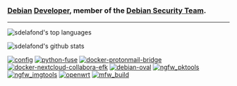 ### [Debian](https://www.debian.org) [Developer](https://salsa.debian.org/seb), member of the [Debian Security Team](https://www.debian.org/security/).

---

![sdelafond's top languages](https://github-readme-stats.vercel.app/api/top-langs/?username=sdelafond&hide=C,javascript,c%2B%2B,perl,emacs%20lisp,objective-c&langs_count=10&theme=dark&layout=compact)

![sdelafond's github stats](https://github-readme-stats.vercel.app/api?username=sdelafond&show_icons=true&count_private=true&theme=dark)

[![config](https://github-readme-stats.vercel.app/api/pin/?username=sdelafond&theme=dark&repo=config)](https://github.com/sdelafond/config)
[![python-fuse](https://github-readme-stats.vercel.app/api/pin/?username=libfuse&theme=dark&repo=python-fuse)](https://github.com/libfuse/python-fuse)
[![docker-protonmail-bridge](https://github-readme-stats.vercel.app/api/pin/?username=sdelafond&theme=dark&repo=docker-protonmail-bridge)](https://github.com/sdelafond/docker-protonmail-bridge)
[![docker-nextcloud-collabora-efk](https://github-readme-stats.vercel.app/api/pin/?username=sdelafond&theme=dark&repo=docker-nextcloud-collabora-efk)](https://github.com/sdelafond/docker-nextcloud-collabora-efk)
[![debian-oval](https://github-readme-stats.vercel.app/api/pin/?username=sdelafond&theme=dark&repo=debian-oval)](https://github.com/sdelafond/debian-oval)
[![ngfw_pktools](https://github-readme-stats.vercel.app/api/pin/?username=untangle&theme=dark&repo=ngfw_pkgtools)](https://github.com/untangle/ngfw_pkgtools)
[![ngfw_imgtools](https://github-readme-stats.vercel.app/api/pin/?username=untangle&theme=dark&repo=ngfw_imgtools)](https://github.com/untangle/ngfw_imgtools)
[![openwrt](https://github-readme-stats.vercel.app/api/pin/?username=sdelafond&theme=dark&repo=openwrt)](https://github.com/sdelafond/openwrt)
[![mfw_build](https://github-readme-stats.vercel.app/api/pin/?username=untangle&theme=dark&repo=mfw_build)](https://github.com/untangle/mfw_build)
